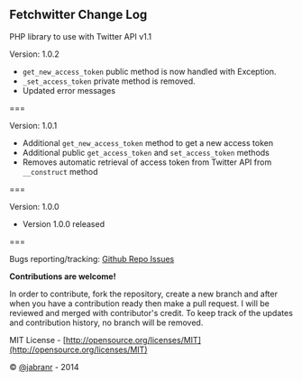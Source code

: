 ## Fetchwitter Change Log

PHP library to use with Twitter API v1.1


Version: 1.0.2

+ `get_new_access_token` public method is now handled with Exception.
+ `_set_access_token` private method is removed.
+ Updated error messages

===

Version: 1.0.1

+ Additional `get_new_access_token` method to get a new access token
+ Additional public `get_access_token` and `set_access_token` methods
+ Removes automatic retrieval of access token from Twitter API from `__construct` method

===


Version: 1.0.0

+ Version 1.0.0 released


===

Bugs reporting/tracking: [Github Repo Issues](https://github.com/jabranr/fetchwitter/issues)

**Contributions are welcome!**

In order to contribute, fork the repository, create a new branch and after when you have a contribution ready then make a pull request. I will be reviewed and merged with contributor's credit. To keep track of the updates and contribution history, no branch will be removed.

MIT License - [http://opensource.org/licenses/MIT](http://opensource.org/licenses/MIT)

&copy; [@jabranr](https://twitter.com/jabranr) - 2014
